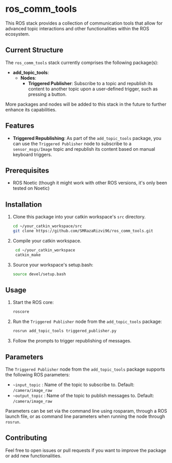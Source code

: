 # ros_comm_tools

This ROS stack provides a collection of communication tools that allow for advanced topic interactions and other functionalities within the ROS ecosystem. 

## Current Structure

The `ros_comm_tools` stack currently comprises the following package(s):

- **add_topic_tools**: 
  - **Nodes**:
    - **Triggered Publisher**: Subscribe to a topic and republish its content to another topic upon a user-defined trigger, such as pressing a button.

More packages and nodes will be added to this stack in the future to further enhance its capabilities.

## Features

- **Triggered Republishing**: As part of the `add_topic_tools` package, you can use the `Triggered Publisher` node to subscribe to a `sensor_msgs/Image` topic and republish its content based on manual keyboard triggers.

## Prerequisites

- ROS Noetic (though it might work with other ROS versions, it's only been tested on Noetic)

## Installation

1. Clone this package into your catkin workspace's `src` directory.
   
   ```bash
   cd ~/your_catkin_workspace/src
   git clone https://github.com/SMRazaRizvi96/ros_comm_tools.git
   ```

2. Compile your catkin workspace.
   
   ```bash
    cd ~/your_catkin_workspace
    catkin_make
    ```

3. Source your workspace's setup.bash:

    ```bash
    source devel/setup.bash
    ```

## Usage

1. Start the ROS core:

    ```bash
    roscore
    ```

2. Run the `Triggered Publisher` node from the `add_topic_tools` package:

    ```bash
    rosrun add_topic_tools triggered_publisher.py
    ```

3. Follow the prompts to trigger republishing of messages.

## Parameters
The `Triggered Publisher` node from the `add_topic_tools` package supports the following ROS parameters:


- `~input_topic` : Name of the topic to subscribe to. Default: `/camera/image_raw`
- `~output_topic` : Name of the topic to publish messages to. Default: `/camera/image_raw`

Parameters can be set via the command line using rosparam, through a ROS launch file, or as command line parameters when running the node through `rosrun`.

## Contributing
Feel free to open issues or pull requests if you want to improve the package or add new functionalities.